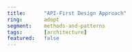 ```yaml
---
title:      "API-First Design Approach"
ring:       adopt
segment:    methods-and-patterns
tags:       [architecture]
featured:   false
---
```

